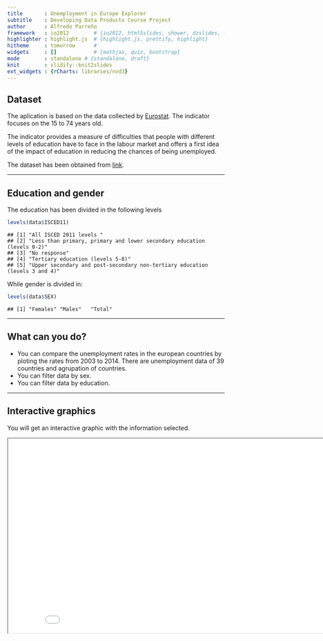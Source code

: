 ```yaml
---
title       : Unemployment in Europe Explorer
subtitle    : Developing Data Products Course Project
author      : Alfredo Parreño
framework   : io2012        # {io2012, html5slides, shower, dzslides, ...}
highlighter : highlight.js  # {highlight.js, prettify, highlight}
hitheme     : tomorrow      # 
widgets     : []            # {mathjax, quiz, bootstrap}
mode        : standalone # {standalone, draft}
knit        : slidify::knit2slides
ext_widgets : {rCharts: libraries/nvd3}
---
```


## Dataset

The aplication is based on the data collected by [Eurostat](http://ec.europa.eu/eurostat).
The indicator focuses on the 15 to 74 years old.

The indicator provides a measure of difficulties that people with different levels of education have to face in the labour market and offers a first idea of the impact of education in reducing the chances of being unemployed.

The dataset has been obtained from [link](http://ec.europa.eu/eurostat/web/lfs/data/main-tables#).

--- 

## Education and gender



The education has been divided in the following levels


```r
levels(data$ISCED11)
```

```
## [1] "All ISCED 2011 levels "                                                    
## [2] "Less than primary, primary and lower secondary education (levels 0-2)"     
## [3] "No response"                                                               
## [4] "Tertiary education (levels 5-8)"                                           
## [5] "Upper secondary and post-secondary non-tertiary education (levels 3 and 4)"
```

While gender is divided in:


```r
levels(data$SEX)
```

```
## [1] "Females" "Males"   "Total"
```

---

## What can you do?

- You can compare the unemployment rates in the european countries by ploting the rates from 2003 to 2014.
There are unemployment data of 39 countries and agrupation of countries.
- You can filter data by sex.
- You can filter data by education.

---

## Interactive graphics
You will get an interactive graphic with the information selected.


<iframe src ='Figure1.html', width = "860px", height = "450px"></iframe>

